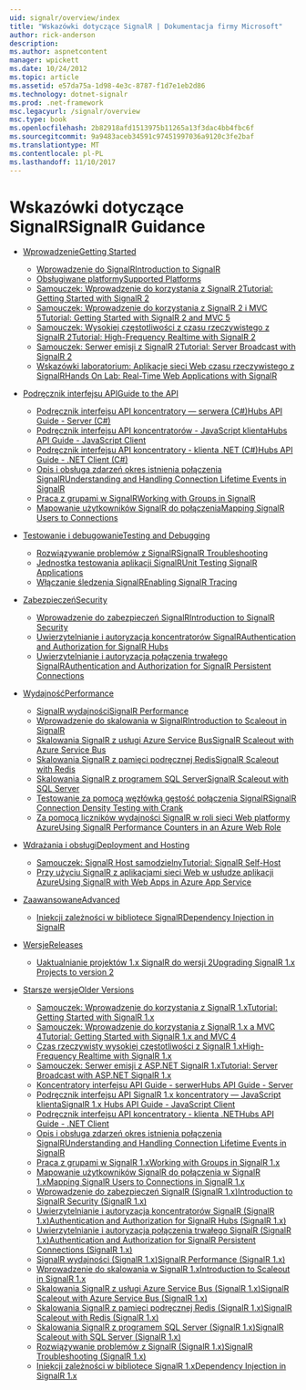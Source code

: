 ```yaml
---
uid: signalr/overview/index
title: "Wskazówki dotyczące SignalR | Dokumentacja firmy Microsoft"
author: rick-anderson
description: 
ms.author: aspnetcontent
manager: wpickett
ms.date: 10/24/2012
ms.topic: article
ms.assetid: e57da75a-1d98-4e3c-8787-f1d7e1eb2d86
ms.technology: dotnet-signalr
ms.prod: .net-framework
msc.legacyurl: /signalr/overview
msc.type: book
ms.openlocfilehash: 2b82918afd1513975b11265a13f3dac4bb4fbc6f
ms.sourcegitcommit: 9a9483aceb34591c97451997036a9120c3fe2baf
ms.translationtype: MT
ms.contentlocale: pl-PL
ms.lasthandoff: 11/10/2017
---
```

<a name="signalr-guidance"></a><span data-ttu-id="3fafb-102">Wskazówki dotyczące SignalR</span><span class="sxs-lookup"><span data-stu-id="3fafb-102">SignalR Guidance</span></span>
====================
- [<span data-ttu-id="3fafb-103">Wprowadzenie</span><span class="sxs-lookup"><span data-stu-id="3fafb-103">Getting Started</span></span>](getting-started/index.md)

    - [<span data-ttu-id="3fafb-104">Wprowadzenie do SignalR</span><span class="sxs-lookup"><span data-stu-id="3fafb-104">Introduction to SignalR</span></span>](getting-started/introduction-to-signalr.md)
    - [<span data-ttu-id="3fafb-105">Obsługiwane platformy</span><span class="sxs-lookup"><span data-stu-id="3fafb-105">Supported Platforms</span></span>](getting-started/supported-platforms.md)
    - [<span data-ttu-id="3fafb-106">Samouczek: Wprowadzenie do korzystania z SignalR 2</span><span class="sxs-lookup"><span data-stu-id="3fafb-106">Tutorial: Getting Started with SignalR 2</span></span>](getting-started/tutorial-getting-started-with-signalr.md)
    - [<span data-ttu-id="3fafb-107">Samouczek: Wprowadzenie do korzystania z SignalR 2 i MVC 5</span><span class="sxs-lookup"><span data-stu-id="3fafb-107">Tutorial: Getting Started with SignalR 2 and MVC 5</span></span>](getting-started/tutorial-getting-started-with-signalr-and-mvc.md)
    - [<span data-ttu-id="3fafb-108">Samouczek: Wysokiej częstotliwości z czasu rzeczywistego z SignalR 2</span><span class="sxs-lookup"><span data-stu-id="3fafb-108">Tutorial: High-Frequency Realtime with SignalR 2</span></span>](getting-started/tutorial-high-frequency-realtime-with-signalr.md)
    - [<span data-ttu-id="3fafb-109">Samouczek: Serwer emisji z SignalR 2</span><span class="sxs-lookup"><span data-stu-id="3fafb-109">Tutorial: Server Broadcast with SignalR 2</span></span>](getting-started/tutorial-server-broadcast-with-signalr.md)
    - [<span data-ttu-id="3fafb-110">Wskazówki laboratorium: Aplikacje sieci Web czasu rzeczywistego z SignalR</span><span class="sxs-lookup"><span data-stu-id="3fafb-110">Hands On Lab: Real-Time Web Applications with SignalR</span></span>](getting-started/real-time-web-applications-with-signalr.md)
- [<span data-ttu-id="3fafb-111">Podręcznik interfejsu API</span><span class="sxs-lookup"><span data-stu-id="3fafb-111">Guide to the API</span></span>](guide-to-the-api/index.md)

    - [<span data-ttu-id="3fafb-112">Podręcznik interfejsu API koncentratory — serwera (C#)</span><span class="sxs-lookup"><span data-stu-id="3fafb-112">Hubs API Guide - Server (C#)</span></span>](guide-to-the-api/hubs-api-guide-server.md)
    - [<span data-ttu-id="3fafb-113">Podręcznik interfejsu API koncentratorów - JavaScript klienta</span><span class="sxs-lookup"><span data-stu-id="3fafb-113">Hubs API Guide - JavaScript Client</span></span>](guide-to-the-api/hubs-api-guide-javascript-client.md)
    - [<span data-ttu-id="3fafb-114">Podręcznik interfejsu API koncentratory - klienta .NET (C#)</span><span class="sxs-lookup"><span data-stu-id="3fafb-114">Hubs API Guide - .NET Client (C#)</span></span>](guide-to-the-api/hubs-api-guide-net-client.md)
    - [<span data-ttu-id="3fafb-115">Opis i obsługa zdarzeń okres istnienia połączenia SignalR</span><span class="sxs-lookup"><span data-stu-id="3fafb-115">Understanding and Handling Connection Lifetime Events in SignalR</span></span>](guide-to-the-api/handling-connection-lifetime-events.md)
    - [<span data-ttu-id="3fafb-116">Praca z grupami w SignalR</span><span class="sxs-lookup"><span data-stu-id="3fafb-116">Working with Groups in SignalR</span></span>](guide-to-the-api/working-with-groups.md)
    - [<span data-ttu-id="3fafb-117">Mapowanie użytkowników SignalR do połączenia</span><span class="sxs-lookup"><span data-stu-id="3fafb-117">Mapping SignalR Users to Connections</span></span>](guide-to-the-api/mapping-users-to-connections.md)
- [<span data-ttu-id="3fafb-118">Testowanie i debugowanie</span><span class="sxs-lookup"><span data-stu-id="3fafb-118">Testing and Debugging</span></span>](testing-and-debugging/index.md)

    - [<span data-ttu-id="3fafb-119">Rozwiązywanie problemów z SignalR</span><span class="sxs-lookup"><span data-stu-id="3fafb-119">SignalR Troubleshooting</span></span>](testing-and-debugging/troubleshooting.md)
    - [<span data-ttu-id="3fafb-120">Jednostka testowania aplikacji SignalR</span><span class="sxs-lookup"><span data-stu-id="3fafb-120">Unit Testing SignalR Applications</span></span>](testing-and-debugging/unit-testing-signalr-applications.md)
    - [<span data-ttu-id="3fafb-121">Włączanie śledzenia SignalR</span><span class="sxs-lookup"><span data-stu-id="3fafb-121">Enabling SignalR Tracing</span></span>](testing-and-debugging/enabling-signalr-tracing.md)
- [<span data-ttu-id="3fafb-122">Zabezpieczeń</span><span class="sxs-lookup"><span data-stu-id="3fafb-122">Security</span></span>](security/index.md)

    - [<span data-ttu-id="3fafb-123">Wprowadzenie do zabezpieczeń SignalR</span><span class="sxs-lookup"><span data-stu-id="3fafb-123">Introduction to SignalR Security</span></span>](security/introduction-to-security.md)
    - [<span data-ttu-id="3fafb-124">Uwierzytelnianie i autoryzacja koncentratorów SignalR</span><span class="sxs-lookup"><span data-stu-id="3fafb-124">Authentication and Authorization for SignalR Hubs</span></span>](security/hub-authorization.md)
    - [<span data-ttu-id="3fafb-125">Uwierzytelnianie i autoryzacja połączenia trwałego SignalR</span><span class="sxs-lookup"><span data-stu-id="3fafb-125">Authentication and Authorization for SignalR Persistent Connections</span></span>](security/persistent-connection-authorization.md)
- [<span data-ttu-id="3fafb-126">Wydajność</span><span class="sxs-lookup"><span data-stu-id="3fafb-126">Performance</span></span>](performance/index.md)

    - [<span data-ttu-id="3fafb-127">SignalR wydajności</span><span class="sxs-lookup"><span data-stu-id="3fafb-127">SignalR Performance</span></span>](performance/signalr-performance.md)
    - [<span data-ttu-id="3fafb-128">Wprowadzenie do skalowania w SignalR</span><span class="sxs-lookup"><span data-stu-id="3fafb-128">Introduction to Scaleout in SignalR</span></span>](performance/scaleout-in-signalr.md)
    - [<span data-ttu-id="3fafb-129">Skalowania SignalR z usługi Azure Service Bus</span><span class="sxs-lookup"><span data-stu-id="3fafb-129">SignalR Scaleout with Azure Service Bus</span></span>](performance/scaleout-with-windows-azure-service-bus.md)
    - [<span data-ttu-id="3fafb-130">Skalowania SignalR z pamięci podręcznej Redis</span><span class="sxs-lookup"><span data-stu-id="3fafb-130">SignalR Scaleout with Redis</span></span>](performance/scaleout-with-redis.md)
    - [<span data-ttu-id="3fafb-131">Skalowania SignalR z programem SQL Server</span><span class="sxs-lookup"><span data-stu-id="3fafb-131">SignalR Scaleout with SQL Server</span></span>](performance/scaleout-with-sql-server.md)
    - [<span data-ttu-id="3fafb-132">Testowanie za pomocą węzłówką gęstość połączenia SignalR</span><span class="sxs-lookup"><span data-stu-id="3fafb-132">SignalR Connection Density Testing with Crank</span></span>](performance/signalr-connection-density-testing-with-crank.md)
    - [<span data-ttu-id="3fafb-133">Za pomocą liczników wydajności SignalR w roli sieci Web platformy Azure</span><span class="sxs-lookup"><span data-stu-id="3fafb-133">Using SignalR Performance Counters in an Azure Web Role</span></span>](performance/using-signalr-performance-counters-in-an-azure-web-role.md)
- [<span data-ttu-id="3fafb-134">Wdrażania i obsługi</span><span class="sxs-lookup"><span data-stu-id="3fafb-134">Deployment and Hosting</span></span>](deployment/index.md)

    - [<span data-ttu-id="3fafb-135">Samouczek: SignalR Host samodzielny</span><span class="sxs-lookup"><span data-stu-id="3fafb-135">Tutorial: SignalR Self-Host</span></span>](deployment/tutorial-signalr-self-host.md)
    - [<span data-ttu-id="3fafb-136">Przy użyciu SignalR z aplikacjami sieci Web w usłudze aplikacji Azure</span><span class="sxs-lookup"><span data-stu-id="3fafb-136">Using SignalR with Web Apps in Azure App Service</span></span>](deployment/using-signalr-with-azure-web-sites.md)
- [<span data-ttu-id="3fafb-137">Zaawansowane</span><span class="sxs-lookup"><span data-stu-id="3fafb-137">Advanced</span></span>](advanced/index.md)

    - [<span data-ttu-id="3fafb-138">Iniekcji zależności w bibliotece SignalR</span><span class="sxs-lookup"><span data-stu-id="3fafb-138">Dependency Injection in SignalR</span></span>](advanced/dependency-injection.md)
- [<span data-ttu-id="3fafb-139">Wersje</span><span class="sxs-lookup"><span data-stu-id="3fafb-139">Releases</span></span>](releases/index.md)

    - [<span data-ttu-id="3fafb-140">Uaktualnianie projektów 1.x SignalR do wersji 2</span><span class="sxs-lookup"><span data-stu-id="3fafb-140">Upgrading SignalR 1.x Projects to version 2</span></span>](releases/upgrading-signalr-1x-projects-to-20.md)
- [<span data-ttu-id="3fafb-141">Starsze wersje</span><span class="sxs-lookup"><span data-stu-id="3fafb-141">Older Versions</span></span>](older-versions/index.md)

    - [<span data-ttu-id="3fafb-142">Samouczek: Wprowadzenie do korzystania z SignalR 1.x</span><span class="sxs-lookup"><span data-stu-id="3fafb-142">Tutorial: Getting Started with SignalR 1.x</span></span>](older-versions/tutorial-getting-started-with-signalr.md)
    - [<span data-ttu-id="3fafb-143">Samouczek: Wprowadzenie do korzystania z SignalR 1.x a MVC 4</span><span class="sxs-lookup"><span data-stu-id="3fafb-143">Tutorial: Getting Started with SignalR 1.x and MVC 4</span></span>](older-versions/tutorial-getting-started-with-signalr-and-mvc-4.md)
    - [<span data-ttu-id="3fafb-144">Czas rzeczywisty wysokiej częstotliwości z SignalR 1.x</span><span class="sxs-lookup"><span data-stu-id="3fafb-144">High-Frequency Realtime with SignalR 1.x</span></span>](older-versions/tutorial-high-frequency-realtime-with-signalr.md)
    - [<span data-ttu-id="3fafb-145">Samouczek: Serwer emisji z ASP.NET SignalR 1.x</span><span class="sxs-lookup"><span data-stu-id="3fafb-145">Tutorial: Server Broadcast with ASP.NET SignalR 1.x</span></span>](older-versions/tutorial-server-broadcast-with-aspnet-signalr.md)
    - [<span data-ttu-id="3fafb-146">Koncentratory interfejsu API Guide - serwer</span><span class="sxs-lookup"><span data-stu-id="3fafb-146">Hubs API Guide - Server</span></span>](older-versions/signalr-1x-hubs-api-guide-server.md)
    - [<span data-ttu-id="3fafb-147">Podręcznik interfejsu API SignalR 1.x koncentratory — JavaScript klienta</span><span class="sxs-lookup"><span data-stu-id="3fafb-147">SignalR 1.x Hubs API Guide - JavaScript Client</span></span>](older-versions/signalr-1x-hubs-api-guide-javascript-client.md)
    - [<span data-ttu-id="3fafb-148">Podręcznik interfejsu API koncentratory - klienta .NET</span><span class="sxs-lookup"><span data-stu-id="3fafb-148">Hubs API Guide - .NET Client</span></span>](older-versions/signalr-1x-hubs-api-guide-net-client.md)
    - [<span data-ttu-id="3fafb-149">Opis i obsługa zdarzeń okres istnienia połączenia SignalR</span><span class="sxs-lookup"><span data-stu-id="3fafb-149">Understanding and Handling Connection Lifetime Events in SignalR</span></span>](older-versions/handling-connection-lifetime-events.md)
    - [<span data-ttu-id="3fafb-150">Praca z grupami w SignalR 1.x</span><span class="sxs-lookup"><span data-stu-id="3fafb-150">Working with Groups in SignalR 1.x</span></span>](older-versions/working-with-groups.md)
    - [<span data-ttu-id="3fafb-151">Mapowanie użytkowników SignalR do połączenia w SignalR 1.x</span><span class="sxs-lookup"><span data-stu-id="3fafb-151">Mapping SignalR Users to Connections in SignalR 1.x</span></span>](older-versions/mapping-users-to-connections.md)
    - [<span data-ttu-id="3fafb-152">Wprowadzenie do zabezpieczeń SignalR (SignalR 1.x)</span><span class="sxs-lookup"><span data-stu-id="3fafb-152">Introduction to SignalR Security (SignalR 1.x)</span></span>](older-versions/introduction-to-security.md)
    - [<span data-ttu-id="3fafb-153">Uwierzytelnianie i autoryzacja koncentratorów SignalR (SignalR 1.x)</span><span class="sxs-lookup"><span data-stu-id="3fafb-153">Authentication and Authorization for SignalR Hubs (SignalR 1.x)</span></span>](older-versions/hub-authorization.md)
    - [<span data-ttu-id="3fafb-154">Uwierzytelnianie i autoryzacja połączenia trwałego SignalR (SignalR 1.x)</span><span class="sxs-lookup"><span data-stu-id="3fafb-154">Authentication and Authorization for SignalR Persistent Connections (SignalR 1.x)</span></span>](older-versions/persistent-connection-authorization.md)
    - [<span data-ttu-id="3fafb-155">SignalR wydajności (SignalR 1.x)</span><span class="sxs-lookup"><span data-stu-id="3fafb-155">SignalR Performance (SignalR 1.x)</span></span>](older-versions/signalr-performance.md)
    - [<span data-ttu-id="3fafb-156">Wprowadzenie do skalowania w SignalR 1.x</span><span class="sxs-lookup"><span data-stu-id="3fafb-156">Introduction to Scaleout in SignalR 1.x</span></span>](older-versions/scaleout-in-signalr.md)
    - [<span data-ttu-id="3fafb-157">Skalowania SignalR z usługi Azure Service Bus (SignalR 1.x)</span><span class="sxs-lookup"><span data-stu-id="3fafb-157">SignalR Scaleout with Azure Service Bus (SignalR 1.x)</span></span>](older-versions/scaleout-with-windows-azure-service-bus.md)
    - [<span data-ttu-id="3fafb-158">Skalowania SignalR z pamięci podręcznej Redis (SignalR 1.x)</span><span class="sxs-lookup"><span data-stu-id="3fafb-158">SignalR Scaleout with Redis (SignalR 1.x)</span></span>](older-versions/scaleout-with-redis.md)
    - [<span data-ttu-id="3fafb-159">Skalowania SignalR z programem SQL Server (SignalR 1.x)</span><span class="sxs-lookup"><span data-stu-id="3fafb-159">SignalR Scaleout with SQL Server (SignalR 1.x)</span></span>](older-versions/scaleout-with-sql-server.md)
    - [<span data-ttu-id="3fafb-160">Rozwiązywanie problemów z SignalR (SignalR 1.x)</span><span class="sxs-lookup"><span data-stu-id="3fafb-160">SignalR Troubleshooting (SignalR 1.x)</span></span>](older-versions/troubleshooting.md)
    - [<span data-ttu-id="3fafb-161">Iniekcji zależności w bibliotece SignalR 1.x</span><span class="sxs-lookup"><span data-stu-id="3fafb-161">Dependency Injection in SignalR 1.x</span></span>](older-versions/dependency-injection.md)
